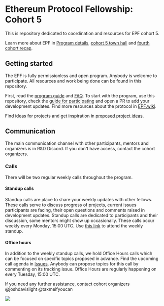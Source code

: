 # Ethereum Protocol Fellowship: Cohort 5

This is repository dedicated to coordination and resources for EPF cohort 5. 

Learn more about EPF in [Program details](./program-guide/program-details.md), [cohort 5 town hall](https://www.youtube.com/watch?v=nrwKxyBIYYk) and [fourth cohort recap](https://blog.ethereum.org/2024/04/22/epf-4-recap).

## Getting started

The EPF is fully permissionless and open program. Anybody is welcome to participate. All resources and work being done can be found in this repository. 

First, read the [program guide](/program-guide/README.md) and [FAQ](/program-guide/faq.md). To start with the program, use this repository, check the [guide for participating](/program-guide/participation-guide.md) and open a PR to add your development updates. Find more resources about the protocol in [EPF.wiki](https://epf.wiki/#/wiki/epf).

Find ideas for projects and get inspiration in [proposed project ideas](/projects/project-ideas.md). 

## Communication  

The main communication channel with other participants, mentors and organizers is in R&D Discord. If you don't have access, contact the cohort organizers. 

### Calls

There will be two regular weekly calls throughout the program. 

#### Standup calls 

Standup calls are place to share your weekly updates with other fellows. These calls serve to discuss progress of projects, current issues participants are facing, their open questions and comments raised in development updates. Standup calls are dedicated to participants and their discussion, some mentors might show up occasionally. These calls occur weekly every Monday, 15:00 UTC. Use [this link](https://meet.ethquokkaops.io/epf-standup) to attend the weekly standup.

#### Office hours

In addition to the weekly standup calls, we hold Office Hours calls which can be focused on specific topics proposed in advance. Find the upcoming call agenda in [Issues](https://github.com/eth-protocol-fellows/cohort-five/issues). Anybody can propose topics for this call by commenting on its tracking issue. Office Hours are regularly happening on every Tuesday, 15:00 UTC.

If you need any further assistance, contact cohort organizers @joshdavislight @taxmeifyoucan

![](/images/epf-hero.jpg)
